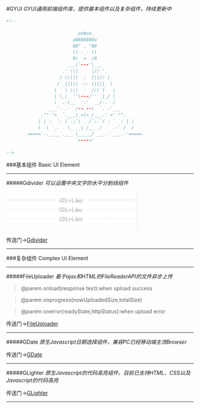 #GYUI
*GYUI通用前端组件库，提供基本组件以及复杂组件，持续更新中*

```html
<!--

                          _oo0oo_
                         o8888888o
                         88" . "88
                         (| -_- |)
                         0\  =  /0
                       ___/`---'\___
                     .' \\|     |// '.
                    / \\|||  :  |||// \
                   / _||||| -:- |||||_ \
                  |   | \\\  -  /// |   |
                  | \_|  ''\---/''  |_/ |
                  \  .-\__  '-'  __/-.  /
                ___'. .'  /--.--\  `. .'___
             ."" '<  `.___\_<|>_/___.' >' "".
            | | :  `- \`.;`\ _ /`;.`/ - `  : | |
            \  \ `_.   \_ __\ /__ _/    .-` /  /
        =====`-.____`.___ \_____/ ___.-`___.-'=====
                          `=---='

-->
```

###基本组件 Basic UI Element
***
#####Gdivider
*可以设置中央文字的水平分割线组件*

![Gdivider](./commonImg/gdivider.png)

传送门->[Gdivider](https://github.com/echosoar/gyui/blob/basicUIElement/gdivider)
***


###复杂组件 Complex UI Element
***
#####FileUploader
*基于ajax和HTML的FileReaderAPI的文件异步上传*

>@parem onload(response text):when upload success

>@parem onprogress(nowUploadedSize,totalSize)

>@parem onerror(readyState,httpStatus):when upload error

传送门->[FileUploader](https://github.com/echosoar/gyui/blob/complexUIElement/fileuploader)
***
#####GDate
*原生Javascript日期选择组件，兼容PC已经移动端主流Browser*

传送门->[GDate](https://github.com/echosoar/gdate)
***
#####GLighter
*原生Javascript的代码高亮组件，目前已支持HTML、CSS以及Javascript的代码高亮*

传送门->[GLighter](https://github.com/echosoar/glighter)
***
